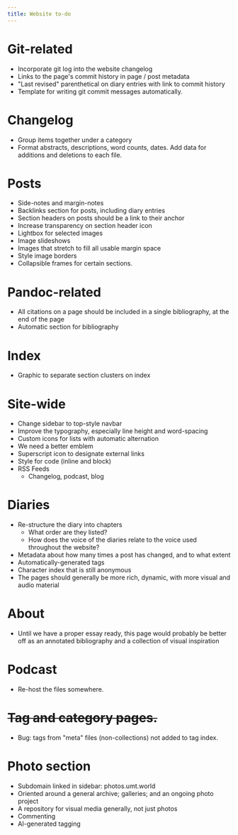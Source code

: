 ```yaml
---
title: Website to-do
---
```


# Git-related
- Incorporate git log into the website changelog
- Links to the page's commit history in page / post metadata
- "Last revised" parenthetical on diary entries with link to commit history
- Template for writing git commit messages automatically.

# Changelog
- Group items together under a category
- Format abstracts, descriptions, word counts, dates. Add data for additions and deletions to each file.

# Posts
- Side-notes and margin-notes
- Backlinks section for posts, including diary entries
- Section headers on posts should be a link to their anchor
- Increase transparency on section header icon
- Lightbox for selected images
- Image slideshows
- Images that stretch to fill all usable margin space
- Style image borders
- Collapsible frames for certain sections.

# Pandoc-related
- All citations on a page should be included in a single bibliography, at the end of the page
- Automatic section for bibliography

# Index
- Graphic to separate section clusters on index

# Site-wide
- Change sidebar to top-style navbar
- Improve the typography, especially line height and word-spacing
- Custom icons for lists with automatic alternation
- We need a better emblem
- Superscript icon to designate external links
- Style for code (inline and block)
- RSS Feeds
	- Changelog, podcast, blog

# Diaries
- Re-structure the diary into chapters
	- What order are they listed?
	- How does the voice of the diaries relate to the voice used throughout the website?
- Metadata about how many times a post has changed, and to what extent
- Automatically-generated tags 
- Character index that is still anonymous
- The pages should generally be more rich, dynamic, with more visual and audio material

# About
- Until we have a proper essay ready, this page would probably be better off as an annotated bibliography and a collection of visual inspiration

# Podcast
- Re-host the files somewhere.

# ~~Tag and category pages.~~
- Bug: tags from "meta" files (non-collections) not added to tag index.

# Photo section
- Subdomain linked in sidebar: photos.umt.world
- Oriented around a general archive; galleries; and an ongoing photo project
- A repository for visual media generally, not just photos
- Commenting
- AI-generated tagging

